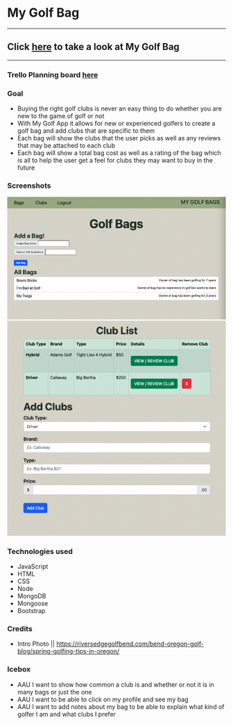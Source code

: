 # My Golf Bag

---

## Click [here](https://my-golf-bag.fly.dev/) to take a look at My Golf Bag
---
### Trello Planning board [here](https://trello.com/b/GELMIFxq/my-golf-bag) 

### Goal 
- Buying the right golf clubs is never an easy thing to do whether you are new to the game of golf or not
- With My Golf App it allows for new or experienced golfers to create a golf bag and add clubs that are specific to them 
- Each bag will show the clubs that the user picks as well as any reviews that may be attached to each club 
- Each bag will show a total bag cost as well as a rating of the bag which is all to help the user get a feel for clubs they may want to buy in the future

### Screenshots
![bag index page](public/assets/Screenshot1.png)
![bag index page](public/assets/Screenshot2.png)


### Technologies used 
- JavaScript
- HTML
- CSS
- Node
- MongoDB
- Mongoose
- Bootstrap
### Credits
- Intro Photo || https://riversedgegolfbend.com/bend-oregon-golf-blog/spring-golfing-tips-in-oregon/

### Icebox
- AAU I want to show how common a club is and whether or not it is in many bags or just the one
- AAU I want to be able to click on my profile and see my bag
- AAU I want to add notes about my bag to be able to explain what kind of golfer I am and what clubs I prefer

